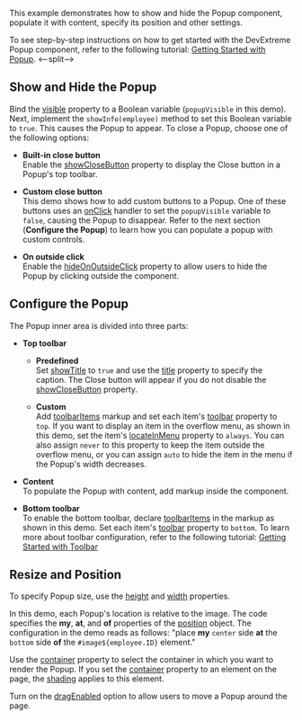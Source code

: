 This example demonstrates how to show and hide the Popup component, populate it with content, specify its position and other settings. 

To see step-by-step instructions on how to get started with the DevExtreme Popup component, refer to the following tutorial: [Getting Started with Popup](/Documentation/Guide/UI_Components/Popup/Getting_Started_with_Popup/).
<--split-->

## Show and Hide the Popup

Bind the [visible](/Documentation/ApiReference/UI_Components/dxPopup/Configuration/#visible) property to a Boolean variable (`popupVisible` in this demo). Next, implement the `showInfo(employee)` method to set this Boolean variable to `true`. This causes the Popup to appear. To close a Popup, choose one of the following options:

- **Built-in close button**    
Enable the [showCloseButton](/Documentation/ApiReference/UI_Components/dxPopup/Configuration/#showCloseButton) property to display the Close button in a Popup's top toolbar.

- **Custom close button**    
This demo shows how to add custom buttons to a Popup. One of these buttons uses an [onClick](/Documentation/ApiReference/UI_Components/dxButton/Configuration/#onClick) handler to set the `popupVisible` variable to `false`, causing the Popup to disappear. Refer to the next section (**Configure the Popup**) to learn how you can populate a popup with custom controls.

- **On outside click**    
Enable the [hideOnOutsideClick](/Documentation/ApiReference/UI_Components/dxPopup/Configuration/#hideOnOutsideClick) property to allow users to hide the Popup by clicking outside the component.

## Configure the Popup

The Popup inner area is divided into three parts:

- **Top toolbar**  

    - **Predefined**    
    Set [showTitle](/Documentation/ApiReference/UI_Components/dxPopup/Configuration/#showTitle) to `true` and use the [title](/Documentation/ApiReference/UI_Components/dxPopup/Configuration/#title) property to specify the caption. The Close button will appear if you do not disable the [showCloseButton](/Documentation/ApiReference/UI_Components/dxPopup/Configuration/#showCloseButton) property.
    
    - **Custom**   
    Add [toolbarItems](/Documentation/ApiReference/UI_Components/dxPopup/Configuration/toolbarItems/) markup and set each item's [toolbar](/Documentation/ApiReference/UI_Components/dxPopup/Configuration/toolbarItems/#toolbar) property to `top`. If you want to display an item in the overflow menu, as shown in this demo, set the item's [locateInMenu](/Documentation/ApiReference/UI_Components/dxPopup/Configuration/toolbarItems/#locateInMenu) property to `always`. You can also assign `never` to this property to keep the item outside the overflow menu, or you can assign `auto` to hide the item in the menu if the Popup's width decreases.

- **Content**   
To populate the Popup with content, add markup inside the component.

- **Bottom toolbar**   
To enable the bottom toolbar, declare [toolbarItems](/Documentation/ApiReference/UI_Components/dxPopup/Configuration/toolbarItems/) in the markup as shown in this demo. Set each item's [toolbar](/Documentation/ApiReference/UI_Components/dxPopup/Configuration/toolbarItems/#toolbar) property to `bottom`. To learn more about toolbar configuration, refer to the following tutorial: [Getting Started with Toolbar](/Documentation/Guide/UI_Components/Toolbar/Getting_Started_with_Toolbar/)       

## Resize and Position

To specify Popup size, use the [height](/Documentation/ApiReference/UI_Components/dxPopup/Configuration/#height) and [width](/Documentation/ApiReference/UI_Components/dxPopup/Configuration/#width) properties.

In this demo, each Popup's location is relative to the image. The code specifies the **my**, **at**, and **of** properties of the [position](/Documentation/ApiReference/UI_Components/dxPopup/Configuration/#position) object. The configuration in the demo reads as follows: "place **my** `center` side **at** the `bottom` side **of** the `#image${employee.ID}` element."

Use the [container](/Documentation/ApiReference/UI_Components/dxPopup/Configuration/#container) property to select the container in which you want to render the Popup. If you set the [container](/Documentation/ApiReference/UI_Components/dxPopup/Configuration/#container) property to an element on the page, the [shading](/Documentation/ApiReference/UI_Components/dxPopup/Configuration/#shading) applies to this element.

Turn on the [dragEnabled](/Documentation/ApiReference/UI_Components/dxPopup/Configuration/#dragEnabled) option to allow users to move a Popup around the page.